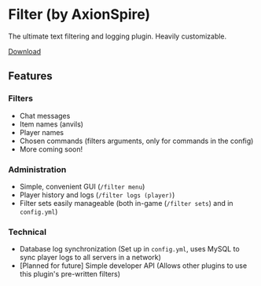 # Filter (by AxionSpire)
The ultimate text filtering and logging plugin. Heavily customizable.

[Download](https://github.com/AxionSpire/Filter/releases)
## Features
### Filters
- Chat messages
- Item names (anvils)
- Player names
- Chosen commands (filters arguments, only for commands in the config)
- More coming soon!
### Administration
- Simple, convenient GUI (`/filter menu`)
- Player history and logs (`/filter logs (player)`)
- Filter sets easily manageable (both in-game (`/filter sets`) and in `config.yml`)
### Technical
- Database log synchronization (Set up in `config.yml`, uses MySQL to sync player logs to all servers in a network)
- [Planned for future] Simple developer API (Allows other plugins to use this plugin's pre-written filters)